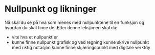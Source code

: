 # Nullpunkt og likninger

Nå skal du se på hva som menes med nullpunktene til en funksjon og hvordan du skal finne de.
Etter denne leksjonen skal du: 

* vite hva et nullpunkt er
* kunne finne nullpunkt grafisk og ved regning
kunne skrive nullpunkt med riktig notasjon
kunne finne skjæringspunkt med digitale verktøy